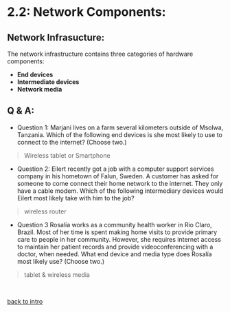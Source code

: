 # 2.2: Network Components:

## Network Infrasucture:

The network infrastructure contains three categories of hardware components:

- **End devices**
- **Intermediate devices**
- **Network media**


## Q & A:

- Question 1:
Marjani lives on a farm several kilometers outside of Msolwa, Tanzania. Which of the following end devices is she most likely to use to connect to the internet? (Choose two.)

> Wireless tablet  or Smartphone

- Question 2:
Eilert recently got a job with a computer support services company in his hometown of Falun, Sweden. A customer has asked for someone to come connect their home network to the internet. They only have a cable modem. Which of the following intermediary devices would Eilert most likely take with him to the job?

> wireless router

- Question 3
Rosalía works as a community health worker in Rio Claro, Brazil. Most of her time is spent making home visits to provide primary care to people in her community. However, she requires internet access to maintain her patient records and provide videoconferencing with a doctor, when needed. What end device and media type does Rosalía most likely use? (Choose two.)
> tablet & wireless media


<br>

[back to intro](2.0_intro.md)